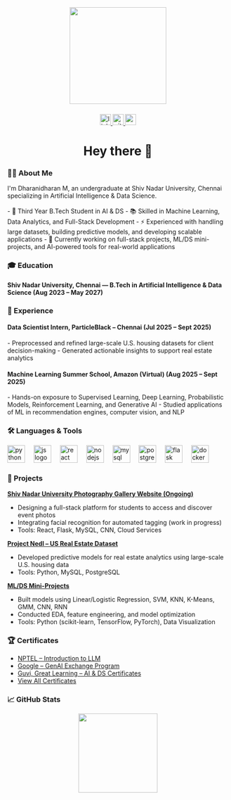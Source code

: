 <div align="center">
  <img height="220" src="https://mir-s3-cdn-cf.behance.net/project_modules/1400/81bb4b165684019.640b6038d133e.gif"  />
</div>

###

<div align="center">
  <a href="https://www.linkedin.com/in/dharani-dharan-8728ab2b2/">
    <img src="https://img.shields.io/static/v1?message=LinkedIn&logo=linkedin&label=&color=0077B5&logoColor=white&labelColor=&style=for-the-badge" height="25" alt="linkedin logo"  />
  </a>
  <a href="https://github.com/dharani20dharan">
    <img src="https://img.shields.io/static/v1?message=GitHub&logo=github&label=&color=181717&logoColor=white&labelColor=&style=for-the-badge" height="25" alt="github logo"  />
  </a>
  <a href="mailto:dharani080905@gmail.com">
    <img src="https://img.shields.io/static/v1?message=Email&logo=gmail&label=&color=EA4335&logoColor=white&labelColor=&style=for-the-badge" height="25" alt="email logo"  />
  </a>
</div>

###

<h1 align="center">Hey there 👋</h1>

###

<h3 align="left">👨‍💻 About Me</h3>

<p align="left">
I'm Dharanidharan M, an undergraduate at Shiv Nadar University, Chennai specializing in Artificial Intelligence & Data Science.<br><br>
- 🔭 Third Year B.Tech Student in AI & DS  
- 📚 Skilled in Machine Learning, Data Analytics, and Full-Stack Development  
- ⚡ Experienced with handling large datasets, building predictive models, and developing scalable applications  
- 🎯 Currently working on full-stack projects, ML/DS mini-projects, and AI-powered tools for real-world applications  
</p>

###

<h3 align="left">🎓 Education</h3>

<p align="left">
<h4>Shiv Nadar University, Chennai — B.Tech in Artificial Intelligence & Data Science (Aug 2023 – May 2027)</h4>
</p>

###

<h3 align="left">💼 Experience</h3>

<p align="left">
<h4>Data Scientist Intern, ParticleBlack – Chennai (Jul 2025 – Sept 2025)</h4>
- Preprocessed and refined large-scale U.S. housing datasets for client decision-making  
- Generated actionable insights to support real estate analytics  

<h4>Machine Learning Summer School, Amazon (Virtual) (Aug 2025 – Sept 2025)</h4>
- Hands-on exposure to Supervised Learning, Deep Learning, Probabilistic Models, Reinforcement Learning, and Generative AI  
- Studied applications of ML in recommendation engines, computer vision, and NLP
</p>

###

<h3 align="left">🛠 Languages & Tools</h3>

<div align="left">
  <img src="https://cdn.jsdelivr.net/gh/devicons/devicon/icons/python/python-original.svg" height="40" alt="python logo"  />
  <img width="12" />
  <img src="https://cdn.jsdelivr.net/gh/devicons/devicon/icons/javascript/javascript-original.svg" height="40" alt="js logo"  />
  <img width="12" />
  <img src="https://cdn.jsdelivr.net/gh/devicons/devicon/icons/react/react-original.svg" height="40" alt="react logo"  />
  <img width="12" />
  <img src="https://cdn.jsdelivr.net/gh/devicons/devicon/icons/nodejs/nodejs-original.svg" height="40" alt="nodejs logo"  />
  <img width="12" />
  <img src="https://cdn.jsdelivr.net/gh/devicons/devicon/icons/mysql/mysql-original-wordmark.svg" height="40" alt="mysql logo"  />
  <img width="12" />
  <img src="https://cdn.jsdelivr.net/gh/devicons/devicon/icons/postgresql/postgresql-original.svg" height="40" alt="postgresql logo"  />
  <img width="12" />
  <img src="https://cdn.jsdelivr.net/gh/devicons/devicon/icons/flask/flask-original.svg" height="40" alt="flask logo"  />
  <img width="12" />
  <img src="https://cdn.jsdelivr.net/gh/devicons/devicon/icons/docker/docker-plain-wordmark.svg" height="40" alt="docker logo"  />
</div>

###

<h3 align="left">📂 Projects</h3>

**[Shiv Nadar University Photography Gallery Website (Ongoing)](https://github.com/dharani20dharan/Capturesque_Final)**   
- Designing a full-stack platform for students to access and discover event photos  
- Integrating facial recognition for automated tagging (work in progress)  
- Tools: React, Flask, MySQL, CNN, Cloud Services  

**[Project Nedl – US Real Estate Dataset](https://github.com/dharani20dharan/Nedl_Project)**  
- Developed predictive models for real estate analytics using large-scale U.S. housing data  
- Tools: Python, MySQL, PostgreSQL  

**[ML/DS Mini-Projects](https://github.com/dharani20dharan?tab=repositories)**  
- Built models using Linear/Logistic Regression, SVM, KNN, K-Means, GMM, CNN, RNN  
- Conducted EDA, feature engineering, and model optimization  
- Tools: Python (scikit-learn, TensorFlow, PyTorch), Data Visualization  

### 🏆 Certificates

- [NPTEL – Introduction to LLM](https://github.com/dharani20dharan/Certificates)  
- [Google – GenAI Exchange Program](https://github.com/dharani20dharan/Certificates)  
- [Guvi, Great Learning – AI & DS Certificates](https://github.com/dharani20dharan/Certificates)  
- [View All Certificates](https://github.com/dharani20dharan/Certificates)

<h3 align="left">📈 GitHub Stats</h3>


<div align="center">
  <img src="https://github-readme-streak-stats.herokuapp.com/?user=dharani20dharan&theme=dark&hide_border=false" height="180"  />
</div>


###


